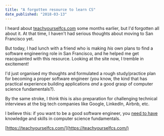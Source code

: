 ```yaml
---
title: "A forgotten resource to learn CS"
date_published: "2018-03-13"
---
```


I heard about [teachyourselfcs.com](https://teachyourselfcs.com/) some months earlier, but I'd forgotten all about it. At that time, I haven't had serious thoughts about moving to San Francisco yet.

But today, I had lunch with a friend who is making _his_ own plans to find a software engineering role in San Francisco, and he helped me get reacquainted with this resource. Looking at the site now, I tremble in excitement!

I'd just organised my thoughts and formulated a rough study/practice plan for becoming a proper software engineer (you know, the kind that has practical experience building applications _and_ a good grasp of computer science fundamentals?).

By the same stroke, I think this is also preparation for challenging technical interviews at the big tech companies like Google, LinkedIn, Airbnb, etc.

I believe this: if you want to be a good software engineer, you [need to have](https://medium.freecodecamp.org/why-i-studied-full-time-for-8-months-for-a-google-interview-cc662ce9bb13) knowledge and skills in computer science fundamentals.

[https://teachyourselfcs.com/](https://teachyourselfcs.com/)
